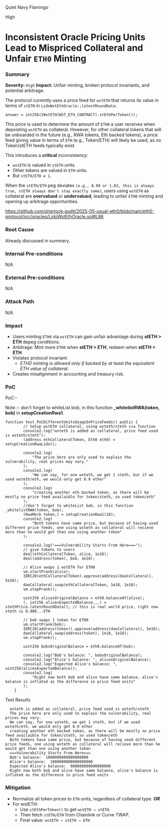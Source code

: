 Quiet Navy Flamingo

High

# Inconsistent Oracle Pricing Units Lead to Mispriced Collateral and Unfair `ETH0` Minting

### Summary

**Severity:** `High`
**Impact:** Unfair minting, broken protocol invariants, and potential arbitrage.

The protocol currently uses a price feed for `wstETH` that returns its value in terms of `stETH` in `LidoWstEthOracle:;latestRoundData`:
```solidity
answer = int256(IWstETH(WST_ETH_CONTRACT).stEthPerToken());
```

This price is used to determine the amount of `ETH0` a user receives when depositing `wstETH` as collateral.
However, for other collateral tokens that will be onboarded in the future (e.g., RWA tokens, Eth backed tokens), a price feed giving value in terms of `ETH` (e.g., Token/ETH) will likely be used, as no Token/stETH feeds typically exist.

This introduces a **critical** inconsistency:

- `wstETH` is valued in `stETH` units.
- Other tokens are valued in `ETH` units.
- But `stETH/ETH ≠ 1`.

When the `stETH/ETH` peg deviates `(e.g., 0.99 or 1.03, this is always true, stETH always don't stay exactly same)`, users using `wstETH` as collateral are **overvalued** or **undervalued**, leading to unfair `ETH0` minting and opening up arbitrage opportunities.

https://github.com/sherlock-audit/2025-05-usual-eth0/blob/main/eth0-protocol/src/oracles/LidoWstEthOracle.sol#L86

### Root Cause

Already discussed in summary.

### Internal Pre-conditions

N/A

### External Pre-conditions

N/A

### Attack Path

N/A

### Impact

- Users minting `ETH0` via `wstETH` can gain unfair advantage during **stETH > ETH** depeg conditions.
- Arbitrage: Mint more `ETH0` when **stETH > ETH**, redeem when **stETH < ETH**.
- Violates protocol invariant:
    - _ETH0 minting is allowed only if backed by at least the equivalent ETH value of collateral._
- Creates misalignment in accounting and treasury risk.

### PoC

PoC:-

Note :- don't forget to whiteList bob, in this function **_whitelistRWA(token, bob)** in **setupCreationRwa1**.

```solidity
function test_PoCDifferentUnitsUsageInPriceFeeds() public {
        // Setup wstETH collateral, using wsteth/steth via function
        console2.log("wsteth is added as collateral, price feed used is wsteth/steth");
        (address ethCollateralToken, Eth0 eth0) = setupCreationRwaLido();

        console2.log(
            "The price here are only used to explain the vulnerability, real prices may vary."
        );
        console2.log(
            "We can say, for one wsteth, we get 1 steth, but if we used wsteth/eth, we would only get 0.9 ether"
        );
        console2.log(
            "creating another eth backed token, as there will be mostly no price feed availaible for token/steth, so used token/eth"
        );
        //don't forget to whiteList bob, in this function _whitelistRWA(token, bob);
        (RwaMock token,) = setupCreationRwa1(18);
        console2.log(
            "Both tokens have same price, but because of having used different price feeds, one using wsteth as collateral will recieve more than he would get than one using another token"
        );

        console2.log("===Vulnerability Starts From Here===");
        // give tokens to users
        deal(ethCollateralToken, alice, 1e18);
        deal(address(token), bob, 1e18);

        // Alice swaps 1 wstETH for ETH0
        vm.startPrank(alice);
        IERC20(ethCollateralToken).approve(address(daoCollateral), 5e18);
        daoCollateral.swap(ethCollateralToken, 1e18, 1e18);
        vm.stopPrank();

        uint256 alicesOriginalBalance = eth0.balanceOf(alice);
        (, int256 alicesExpectedBalance,,,) = stethPrice.latestRoundData(); // this is real world price, right now steth is 0.989...ETH

        // bob swaps 1 token for ETH0
        vm.startPrank(bob);
        IERC20(address(token)).approve(address(daoCollateral), 5e18);
        daoCollateral.swap(address(token), 1e18, 1e18);
        vm.stopPrank();

        uint256 bobsOriginalBalance = eth0.balanceOf(bob);

        console2.log("Bob's balance: ", bobsOriginalBalance);
        console2.log("Alice's balance: ", alicesOriginalBalance);
        console2.log("Expected Alice's balance: ", uint256(alicesExpectedBalance));
        console2.log(
            "Right now both bob and alice have same balance, alice's balance is inflated as the difference in price feed units"
        );
    }
```
Test Results

```Logs
  wsteth is added as collateral, price feed used is wsteth/steth
  The price here are only used to explain the vulnerability, real prices may vary.
  We can say, for one wsteth, we get 1 steth, but if we used wsteth/eth, we would only get 0.9 ether
  creating another eth backed token, as there will be mostly no price feed availaible for token/steth, so used token/eth
  Both tokens have same price, but because of having used different price feeds, one using wsteth as collateral will recieve more than he would get than one using another token
  ===Vulnerability Starts From Here===
  Bob's balance:  1000000000000000000
  Alice's balance:  1000000000000000000
  Expected Alice's balance:  900000000000000000
  Right now both bob and alice have same balance, alice's balance is inflated as the difference in price feed units
```

### Mitigation

- Normalize all token prices to `ETH` units, regardless of collateral type.
    **_OR_**
- For wstETH:
   - Use `stEthPerToken()` to get `wstETH → stETH`.
   - Then fetch `stETH/ETH` from Chainlink or Curve TWAP.
   - Final value: `wstETH → stETH → ETH`